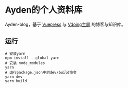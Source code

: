 # Ayden的个人资料库
Ayden-blog，基于 [Vuepress](https://vuepress.vuejs.org/) 与 [Vdoing主题](https://github.com/xugaoyi/vuepress-theme-vdoing) 的博客与知识库。

## 运行

```
# 安装yarn
npm install --global yarn
# 安装 node_modules
yarn
# 运行package.json中的dev/build命令
yarn dev
yarn build
```



